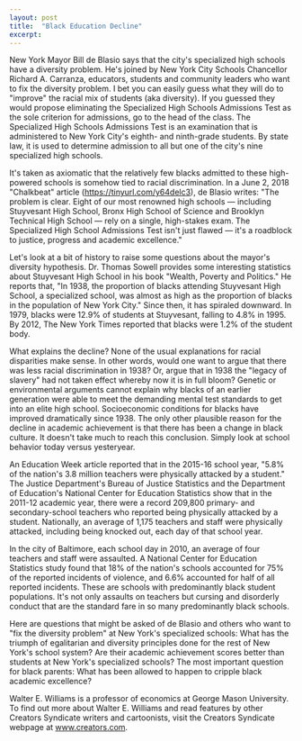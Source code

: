 ```yaml
---
layout: post
title:  "Black Education Decline"
excerpt:
---
```




New York Mayor Bill de Blasio says that the city's specialized high schools have a diversity problem. He's joined by New York City Schools Chancellor Richard A. Carranza, educators, students and community leaders who want to fix the diversity problem. I bet you can easily guess what they will do to "improve" the racial mix of students (aka diversity). If you guessed they would propose eliminating the Specialized High Schools Admissions Test as the sole criterion for admissions, go to the head of the class. The Specialized High Schools Admissions Test is an examination that is administered to New York City's eighth- and ninth-grade students. By state law, it is used to determine admission to all but one of the city's nine specialized high schools.

It's taken as axiomatic that the relatively few blacks admitted to these high-powered schools is somehow tied to racial discrimination. In a June 2, 2018 "Chalkbeat" article (https://tinyurl.com/y64delc3), de Blasio writes: "The problem is clear. Eight of our most renowned high schools — including Stuyvesant High School, Bronx High School of Science and Brooklyn Technical High School — rely on a single, high-stakes exam. The Specialized High School Admissions Test isn't just flawed — it's a roadblock to justice, progress and academic excellence."

Let's look at a bit of history to raise some questions about the mayor's diversity hypothesis. Dr. Thomas Sowell provides some interesting statistics about Stuyvesant High School in his book "Wealth, Poverty and Politics." He reports that, "In 1938, the proportion of blacks attending Stuyvesant High School, a specialized school, was almost as high as the proportion of blacks in the population of New York City." Since then, it has spiraled downward. In 1979, blacks were 12.9% of students at Stuyvesant, falling to 4.8% in 1995. By 2012, The New York Times reported that blacks were 1.2% of the student body.

What explains the decline? None of the usual explanations for racial disparities make sense. In other words, would one want to argue that there was less racial discrimination in 1938? Or, argue that in 1938 the "legacy of slavery" had not taken effect whereby now it is in full bloom? Genetic or environmental arguments cannot explain why blacks of an earlier generation were able to meet the demanding mental test standards to get into an elite high school. Socioeconomic conditions for blacks have improved dramatically since 1938. The only other plausible reason for the decline in academic achievement is that there has been a change in black culture. It doesn't take much to reach this conclusion. Simply look at school behavior today versus yesteryear.

An Education Week article reported that in the 2015-16 school year, "5.8% of the nation's 3.8 million teachers were physically attacked by a student." The Justice Department's Bureau of Justice Statistics and the Department of Education's National Center for Education Statistics show that in the 2011-12 academic year, there were a record 209,800 primary- and secondary-school teachers who reported being physically attacked by a student. Nationally, an average of 1,175 teachers and staff were physically attacked, including being knocked out, each day of that school year.	



In the city of Baltimore, each school day in 2010, an average of four teachers and staff were assaulted. A National Center for Education Statistics study found that 18% of the nation's schools accounted for 75% of the reported incidents of violence, and 6.6% accounted for half of all reported incidents. These are schools with predominantly black student populations. It's not only assaults on teachers but cursing and disorderly conduct that are the standard fare in so many predominantly black schools.

Here are questions that might be asked of de Blasio and others who want to "fix the diversity problem" at New York's specialized schools: What has the triumph of egalitarian and diversity principles done for the rest of New York's school system? Are their academic achievement scores better than students at New York's specialized schools? The most important question for black parents: What has been allowed to happen to cripple black academic excellence?

Walter E. Williams is a professor of economics at George Mason University. To find out more about Walter E. Williams and read features by other Creators Syndicate writers and cartoonists, visit the Creators Syndicate webpage at www.creators.com.
